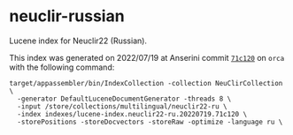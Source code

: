 # neuclir-russian

Lucene index for Neuclir22 (Russian).

This index was generated on 2022/07/19 at Anserini commit [`71c120`](https://github.com/castorini/anserini/commit/71c1200d36ce17615cf4da510ac4ef2d2f0121f6) on `orca` with the following command:


```
target/appassembler/bin/IndexCollection -collection NeuClirCollection \
  -generator DefaultLuceneDocumentGenerator -threads 8 \
  -input /store/collections/multilingual/neuclir22-ru \
  -index indexes/lucene-index.neuclir22-ru.20220719.71c120 \
  -storePositions -storeDocvectors -storeRaw -optimize -language ru \
```
